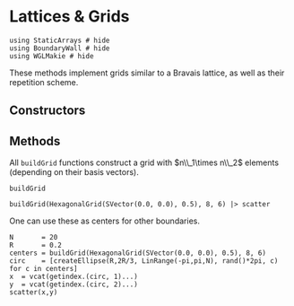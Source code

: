 # Lattices & Grids

```@example grids
using StaticArrays # hide
using BoundaryWall # hide
using WGLMakie # hide
```

These methods implement grids similar to a Bravais lattice, as well as 
their repetition scheme.

## Constructors

## Methods

All `buildGrid` functions construct a grid with $n\\_1\times n\\_2$ 
elements (depending on their basis vectors).

```@docs
buildGrid
```

```@example grids
buildGrid(HexagonalGrid(SVector(0.0, 0.0), 0.5), 8, 6) |> scatter
```

One can use these as centers for other boundaries.

```@example grids
N       = 20
R       = 0.2
centers = buildGrid(HexagonalGrid(SVector(0.0, 0.0), 0.5), 8, 6)
circ    = [createEllipse(R,2R/3, LinRange(-pi,pi,N), rand()*2pi, c) for c in centers]
x  = vcat(getindex.(circ, 1)...)
y  = vcat(getindex.(circ, 2)...)
scatter(x,y)
```